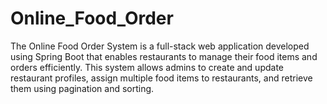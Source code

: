 # Online_Food_Order
The Online Food Order System is a full-stack web application developed using Spring Boot that enables restaurants to manage their food items and orders efficiently. This system allows admins to create and update restaurant profiles, assign multiple food items to restaurants, and retrieve them using pagination and sorting.

